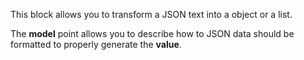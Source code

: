 This block allows you to transform a JSON text into a object or a list.

The **model** point allows you to describe how to JSON data should be formatted to properly generate the **value**.
